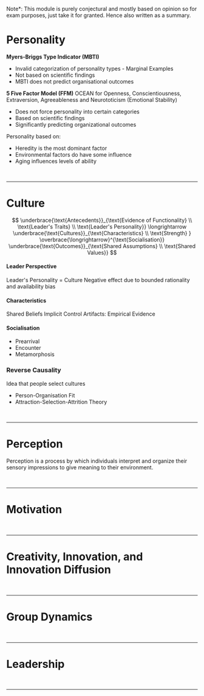 Note*: This module is purely conjectural and mostly based on opinion so for exam purposes, just take it for granted. Hence also written as a summary.

# Personality

**Myers-Briggs Type Indicator (MBTI)** 

* Invalid categorization of personality types - Marginal Examples
* Not based on scientific findings
* MBTI does not predict organisational outcomes

**5 Five Factor Model (FFM)**
OCEAN for Openness, Conscientiousness, Extraversion, Agreeableness and Neurototicism (Emotional Stability)

* Does not force personality into certain categories
* Based on scientific findings
* Significantly predicting organizational outcomes

Personality based on:
* Heredity is the most dominant factor
* Environmental factors do have some influence
* Aging influences levels of ability

</br><hr>

# Culture

$$ \underbrace{\text{Antecedents}}_{\text{Evidence of Functionality} \\ \text{Leader's Traits} \\ \text{Leader's Personality}} \longrightarrow \underbrace{\text{Cultures}}_{\text{Characteristics} \\ \text{Strength} } \overbrace{\longrightarrow}^{\text{Socialisation}} \underbrace{\text{Outcomes}}_{\text{Shared Assumptions} \\ \text{Shared Values}} $$

#### Leader Perspective
Leader's Personality = Culture
Negative effect due to bounded rationality and availability bias

#### Characteristics
Shared Beliefs
Implicit Control
Artifacts: Empirical Evidence

#### Socialisation
* Prearrival
* Encounter
* Metamorphosis

### Reverse Causality
Idea that people select cultures
* Person-Organisation Fit
* Attraction-Selection-Attrition Theory

</br><hr>

# Perception
Perception is a process by which individuals interpret and organize their sensory impressions to give meaning to their environment.




</br><hr>

# Motivation


</br><hr>


# Creativity, Innovation, and Innovation Diffusion




</br><hr>


# Group Dynamics


</br><hr>


# Leadership


</br><hr>

